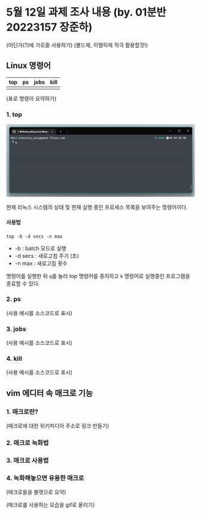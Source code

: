 # 5월 12일 과제 조사 내용 (by. 01분반 20223157 장준하)

(어딘가(?)에 가로줄 사용하기)
(볼드체, 이탤릭체 적극 활용할것!)

## Linux 명령어

|top|ps|jobs|kill|
|---|--|----|----|
|   |

(표로 명령어 요약하기)

### 1. top

![top.gif](/images/linux/top.gif?raw=true)

현재 리눅스 시스템의 상태 및 현재 실행 중인 프로세스 목록을 보여주는 명령어이다.

#### 사용법

`top -b -d secs -n max`

+ -b : batch 모드로 실행
+ -d secs : 새로고침 주기 (초)
+ -n max : 새로고침 횟수

명령어를 실행한 뒤 `q`를 눌러 *top* 명령어를 중지하고 `k` 명령어로 실행중인 프로그램을 종료할 수 있다.

### 2. ps

(사용 예시를 소스코드로 표시)


### 3. jobs

(사용 예시를 소스코드로 표시)

### 4. kill

(사용 예시를 소스코드로 표시)

## vim 에디터 속 매크로 기능

### 1. 매크로란?

(매크로에 대한 위키피디아 주소로 링크 만들기)

### 2. 매크로 녹화법

### 3. 매크로 사용법

### 4. 녹화해놓으면 유용한 매크로

(매크로들을 불렛으로 요약)

(매크로를 사용하는 모습을 gif로 올리기)

